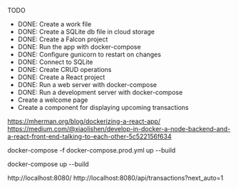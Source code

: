 
TODO
- DONE: Create a work file
- DONE: Create a SQLite db file in cloud storage
- DONE: Create a Falcon project
- DONE: Run the app with docker-compose
- DONE: Configure gunicorn to restart on changes
- DONE: Connect to SQLite
- DONE: Create CRUD operations
- DONE: Create a React project
- DONE: Run a web server with docker-compose
- DONE: Run a development server with docker-compose
- Create a welcome page
- Create a component for displaying upcoming transactions

https://mherman.org/blog/dockerizing-a-react-app/
https://medium.com/@xiaolishen/develop-in-docker-a-node-backend-and-a-react-front-end-talking-to-each-other-5c522156f634

docker-compose -f docker-compose.prod.yml up --build

docker-compose up --build

http://localhost:8080/
http://localhost:8080/api/transactions?next_auto=1


